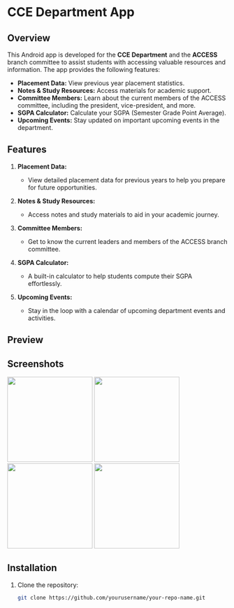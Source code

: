 # CCE Department App

## Overview

This Android app is developed for the **CCE Department** and the **ACCESS** branch committee to assist students with accessing valuable resources and information. The app provides the following features:
- **Placement Data:** View previous year placement statistics.
- **Notes & Study Resources:** Access materials for academic support.
- **Committee Members:** Learn about the current members of the ACCESS committee, including the president, vice-president, and more.
- **SGPA Calculator:** Calculate your SGPA (Semester Grade Point Average).
- **Upcoming Events:** Stay updated on important upcoming events in the department.

## Features

1. **Placement Data:**
   - View detailed placement data for previous years to help you prepare for future opportunities.

2. **Notes & Study Resources:**
   - Access notes and study materials to aid in your academic journey.

3. **Committee Members:**
   - Get to know the current leaders and members of the ACCESS branch committee.

4. **SGPA Calculator:**
   - A built-in calculator to help students compute their SGPA effortlessly.

5. **Upcoming Events:**
   - Stay in the loop with a calendar of upcoming department events and activities.
  
## Preview

<!--   <img src="https://github.com/dev-aniketj/Weather-App/blob/master/SS/gif1.gif" width="200"/>   -->

## Screenshots
<p float="left">
   <img src="https://github.com/YajneshKumar2004/CCE-Department-App/blob/master/app/src/main/Screenshot-1.jpg" width="195"/>
   <img src="https://github.com/YajneshKumar2004/CCE-Department-App/blob/master/app/src/main/Screenshot-3.jpg" width="195"/>
   <img src="https://github.com/YajneshKumar2004/CCE-Department-App/blob/master/app/src/main/Screenshot-4.jpg" width="195"/>
   <img src="https://github.com/YajneshKumar2004/CCE-Department-App/blob/master/app/src/main/Screenshot-6.jpg" width="195"/>
</p>


## Installation

1. Clone the repository:
   ```bash
   git clone https://github.com/yourusername/your-repo-name.git

